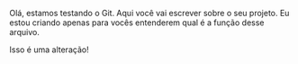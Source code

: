 Olá, estamos testando o Git.
Aqui você vai escrever sobre o seu projeto.
Eu estou criando apenas para vocês entenderem qual é a função desse arquivo.

Isso é uma alteração! 

